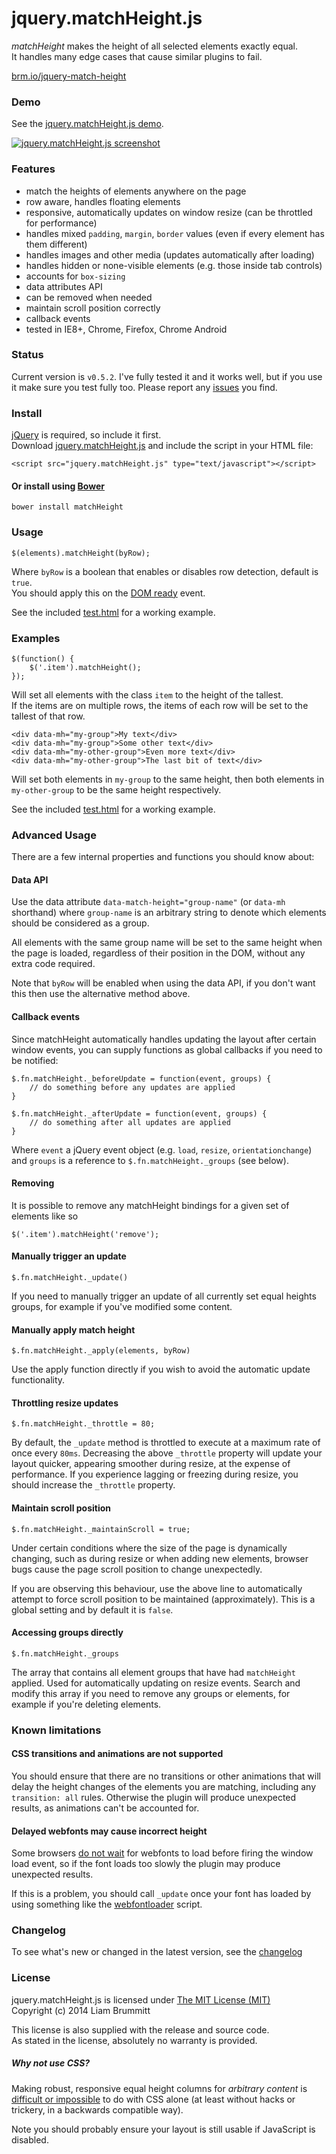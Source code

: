 # jquery.matchHeight.js #

*matchHeight* makes the height of all selected elements exactly equal.<br>
It handles many edge cases that cause similar plugins to fail.

[brm.io/jquery-match-height](http://brm.io/jquery-match-height/)

### Demo

See the [jquery.matchHeight.js demo](http://brm.io/jquery-match-height-demo).

[![jquery.matchHeight.js screenshot](http://brm.io/img/content/jquery-match-height/jquery-match-height.png)](http://brm.io/jquery-match-height-demo)

### Features

- match the heights of elements anywhere on the page
- row aware, handles floating elements
- responsive, automatically updates on window resize (can be throttled for performance)
- handles mixed `padding`, `margin`, `border` values (even if every element has them different)
- handles images and other media (updates automatically after loading)
- handles hidden or none-visible elements (e.g. those inside tab controls)
- accounts for `box-sizing`
- data attributes API
- can be removed when needed
- maintain scroll position correctly
- callback events
- tested in IE8+, Chrome, Firefox, Chrome Android

### Status

Current version is `v0.5.2`. I've fully tested it and it works well, but if you use it make sure you test fully too. 
Please report any [issues](https://github.com/liabru/jquery-match-height/issues) you find.

### Install

[jQuery](http://jquery.com/download/) is required, so include it first.
<br>Download [jquery.matchHeight.js](https://github.com/liabru/jquery-match-height/blob/master/jquery.matchHeight.js) and include the script in your HTML file:

	<script src="jquery.matchHeight.js" type="text/javascript"></script>

#### Or install using [Bower](http://bower.io/)

	bower install matchHeight

### Usage

	$(elements).matchHeight(byRow);

Where `byRow` is a boolean that enables or disables row detection, default is `true`.<br>
You should apply this on the [DOM ready](http://api.jquery.com/ready/) event.

See the included [test.html](https://github.com/liabru/jquery-match-height/blob/master/test.html) for a working example.

### Examples

	$(function() {
		$('.item').matchHeight();
	});

Will set all elements with the class `item` to the height of the tallest.<br>
If the items are on multiple rows, the items of each row will be set to the tallest of that row.

	<div data-mh="my-group">My text</div>
	<div data-mh="my-group">Some other text</div>
	<div data-mh="my-other-group">Even more text</div>
	<div data-mh="my-other-group">The last bit of text</div>

Will set both elements in `my-group` to the same height, then both elements in `my-other-group` to be the same height respectively.

See the included [test.html](https://github.com/liabru/jquery-match-height/blob/master/test.html) for a working example.

### Advanced Usage

There are a few internal properties and functions you should know about:

#### Data API

Use the data attribute `data-match-height="group-name"` (or `data-mh` shorthand) where `group-name` is an arbitrary string to denote which elements should be considered as a group.

All elements with the same group name will be set to the same height when the page is loaded, regardless of their position in the DOM, without any extra code required. 

Note that `byRow` will be enabled when using the data API, if you don't want this then use the alternative method above.

#### Callback events

Since matchHeight automatically handles updating the layout after certain window events, you can supply functions as global callbacks if you need to be notified:

    $.fn.matchHeight._beforeUpdate = function(event, groups) {
        // do something before any updates are applied
    }

    $.fn.matchHeight._afterUpdate = function(event, groups) {
        // do something after all updates are applied
    }

Where `event` a jQuery event object (e.g. `load`, `resize`, `orientationchange`) and `groups` is a reference to `$.fn.matchHeight._groups` (see below).

#### Removing

It is possible to remove any matchHeight bindings for a given set of elements like so

	$('.item').matchHeight('remove');

#### Manually trigger an update

	$.fn.matchHeight._update()

If you need to manually trigger an update of all currently set equal heights groups, for example if you've modified some content.

#### Manually apply match height

	$.fn.matchHeight._apply(elements, byRow)

Use the apply function directly if you wish to avoid the automatic update functionality.

#### Throttling resize updates

	$.fn.matchHeight._throttle = 80;

By default, the `_update` method is throttled to execute at a maximum rate of once every `80ms`.
Decreasing the above `_throttle` property will update your layout quicker, appearing smoother during resize, at the expense of performance.
If you experience lagging or freezing during resize, you should increase the `_throttle` property.

#### Maintain scroll position

	$.fn.matchHeight._maintainScroll = true;

Under certain conditions where the size of the page is dynamically changing, such as during resize or when adding new elements, browser bugs cause the page scroll position to change unexpectedly.

If you are observing this behaviour, use the above line to automatically attempt to force scroll position to be maintained (approximately). This is a global setting and by default it is `false`.

#### Accessing groups directly

	$.fn.matchHeight._groups

The array that contains all element groups that have had `matchHeight` applied. Used for automatically updating on resize events. Search and modify this array if you need to remove any groups or elements, for example if you're deleting elements.

### Known limitations

#### CSS transitions and animations are not supported

You should ensure that there are no transitions or other animations that will delay the height changes of the elements you are matching, including any `transition: all` rules. Otherwise the plugin will produce unexpected results, as animations can't be accounted for.

#### Delayed webfonts may cause incorrect height

Some browsers [do not wait](http://www.stevesouders.com/blog/2009/10/13/font-face-and-performance/) for webfonts to load before firing the window load event, so if the font loads too slowly the plugin may produce unexpected results.

If this is a problem, you should call `_update` once your font has loaded by using something like the [webfontloader](https://github.com/typekit/webfontloader) script.

### Changelog

To see what's new or changed in the latest version, see the [changelog](https://github.com/liabru/jquery-match-height/blob/master/CHANGELOG.md)

### License

jquery.matchHeight.js is licensed under [The MIT License (MIT)](http://opensource.org/licenses/MIT)
<br/>Copyright (c) 2014 Liam Brummitt

This license is also supplied with the release and source code.
<br/>As stated in the license, absolutely no warranty is provided.

##### Why not use CSS?

Making robust, responsive equal height columns for _arbitrary content_ is [difficult or impossible](http://filamentgroup.com/lab/setting_equal_heights_with_jquery/) to do with CSS alone (at least without hacks or trickery, in a backwards compatible way).

Note you should probably ensure your layout is still usable if JavaScript is disabled.